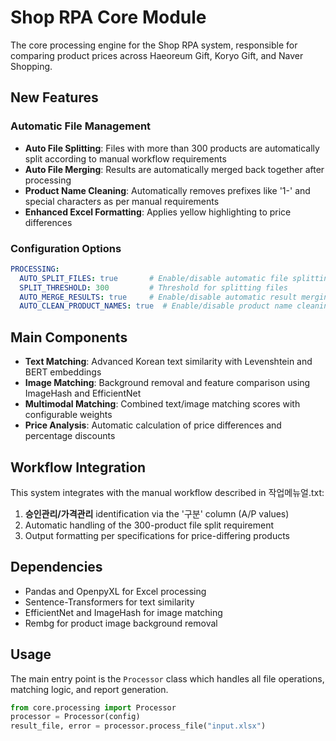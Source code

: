 # Shop RPA Core Module

The core processing engine for the Shop RPA system, responsible for comparing product prices across Haeoreum Gift, Koryo Gift, and Naver Shopping.

## New Features

### Automatic File Management
- **Auto File Splitting**: Files with more than 300 products are automatically split according to manual workflow requirements
- **Auto File Merging**: Results are automatically merged back together after processing
- **Product Name Cleaning**: Automatically removes prefixes like '1-' and special characters as per manual requirements
- **Enhanced Excel Formatting**: Applies yellow highlighting to price differences

### Configuration Options
```yaml
PROCESSING:
  AUTO_SPLIT_FILES: true       # Enable/disable automatic file splitting
  SPLIT_THRESHOLD: 300         # Threshold for splitting files
  AUTO_MERGE_RESULTS: true     # Enable/disable automatic result merging
  AUTO_CLEAN_PRODUCT_NAMES: true  # Enable/disable product name cleaning
```

## Main Components

- **Text Matching**: Advanced Korean text similarity with Levenshtein and BERT embeddings
- **Image Matching**: Background removal and feature comparison using ImageHash and EfficientNet
- **Multimodal Matching**: Combined text/image matching scores with configurable weights 
- **Price Analysis**: Automatic calculation of price differences and percentage discounts

## Workflow Integration

This system integrates with the manual workflow described in 작업메뉴얼.txt:
1. **승인관리/가격관리** identification via the '구분' column (A/P values)
2. Automatic handling of the 300-product file split requirement
3. Output formatting per specifications for price-differing products

## Dependencies

- Pandas and OpenpyXL for Excel processing
- Sentence-Transformers for text similarity
- EfficientNet and ImageHash for image matching
- Rembg for product image background removal

## Usage

The main entry point is the `Processor` class which handles all file operations, matching logic, and report generation.

```python
from core.processing import Processor
processor = Processor(config)
result_file, error = processor.process_file("input.xlsx")
``` 